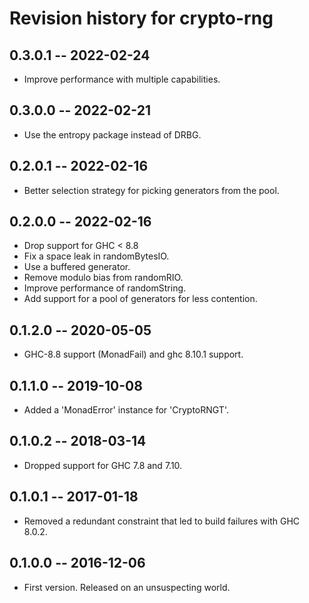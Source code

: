 # Revision history for crypto-rng

## 0.3.0.1  -- 2022-02-24

* Improve performance with multiple capabilities.

## 0.3.0.0  -- 2022-02-21

* Use the entropy package instead of DRBG.

## 0.2.0.1  -- 2022-02-16

* Better selection strategy for picking generators from the pool.

## 0.2.0.0  -- 2022-02-16

* Drop support for GHC < 8.8
* Fix a space leak in randomBytesIO.
* Use a buffered generator.
* Remove modulo bias from randomRIO.
* Improve performance of randomString.
* Add support for a pool of generators for less contention.

## 0.1.2.0  -- 2020-05-05

* GHC-8.8 support (MonadFail) and ghc 8.10.1 support.

## 0.1.1.0  -- 2019-10-08

* Added a 'MonadError' instance for 'CryptoRNGT'.

## 0.1.0.2  -- 2018-03-14

* Dropped support for GHC 7.8 and 7.10.

## 0.1.0.1  -- 2017-01-18

* Removed a redundant constraint that led to build failures with GHC 8.0.2.

## 0.1.0.0  -- 2016-12-06

* First version. Released on an unsuspecting world.
